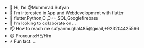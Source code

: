 - 👋 Hi, I’m @Muhmmad.Sufyan
- 👀 I’m interested in App and Webdevelopment with flutter
- 🌱 flutter,Python,C ,C++,SQL,Googlefirebase
- 💞️ I’m looking to collaborate on ...
- 📫 How to reach me sufyanmughal485@gmail,+923204425566
- 😄 Pronouns:HE/Him
- ⚡ Fun fact: ...

<!---
sufiyan34/sufiyan34 is a ✨ special ✨ repository because its `README.md` (this file) appears on your GitHub profile.
You can click the Preview link to take a look at your changes.
--->
